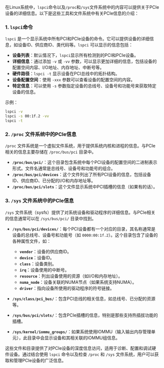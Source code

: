 在Linux系统中，`lspci`命令以及`/proc`和`/sys`文件系统中的内容可以提供关于PCIe设备的详细信息。以下是这些工具和文件系统中有关PCIe信息的介绍：

### **1. `lspci`命令**

`lspci` 是一个显示系统中所有PCI和PCIe设备的命令。它可以提供设备的详细信息，如设备ID、供应商ID、类代码等。`lspci` 可以显示的信息包括：

- **设备列表**：默认情况下，`lspci`显示所有检测到的PCI和PCIe设备。
- **详细信息**：通过添加 `-v` 或 `-vv` 参数，可以显示更加详细的信息，包括设备的配置空间内容、I/O地址、内存地址、中断号等。
- **硬件路径**：`lspci -t` 显示设备在PCI总线中的拓扑结构。
- **设备配置空间**：使用 `-xxx` 参数可以查看设备的配置空间的内容。
- **特定信息**：可以使用 `-s` 参数指定设备的总线号、设备号和功能号来获取特定设备的信息。

示例：
```bash
lspci -v
lspci -s 00:1f.2 -vv
lspci -t
```

### **2. `/proc` 文件系统中的PCIe信息**

`/proc` 文件系统是一个虚拟文件系统，用于提供系统内核和进程的信息。与PCIe相关的信息主要存储在 `/proc/bus/pci` 目录中。

- **`/proc/bus/pci/`**：这个目录包含系统中每个PCI设备的配置空间的二进制表示形式。文件名通常是总线号、设备号和功能号的组合。
- **`/proc/bus/pci/devices`**：这个文件列出了所有PCI设备的信息，包括设备ID、供应商ID、已分配的I/O和内存地址等。
- **`/proc/bus/pci/slots`**：这个文件显示系统中PCI插槽的信息（如果有的话）。

### **3. `/sys` 文件系统中的PCIe信息**

`/sys` 文件系统（sysfs）提供了对系统设备和驱动程序的详细信息。与PCIe相关的信息通常可以在 `/sys/bus/pci/` 目录中找到。

- **`/sys/bus/pci/devices/`**：每个PCI设备都有一个对应的目录，其名称通常是设备的总线号、设备号和功能号（如 `0000:00:1f.2`）。这个目录包含了设备的各种属性文件，如：
    - **`vendor`**：设备的供应商ID。
    - **`device`**：设备ID。
    - **`class`**：设备类别。
    - **`irq`**：设备使用的中断号。
    - **`resource`**：列出设备使用的资源（如I/O和内存地址）。
    - **`numa_node`**：设备关联的NUMA节点（如果系统支持NUMA）。
    - **`driver`**：指向设备所使用的驱动程序的符号链接。

- **`/sys/class/pci_bus/`**：包含PCI总线的相关信息，如总线号、已分配的资源等。

- **`/sys/bus/pci/slots/`**：包含PCIe插槽的信息，特别是那些支持热插拔功能的插槽。

- **`/sys/kernel/iommu_groups/`**：如果系统使用IOMMU（输入输出内存管理单元），此目录中会显示设备和其相关联的IOMMU组信息。

这些文件和目录提供了对PCIe设备的深度信息访问，适用于诊断、配置和调试硬件设备。通过结合使用 `lspci` 命令以及检查 `/proc` 和 `/sys` 文件系统，用户可以获取和管理PCIe设备的广泛信息。